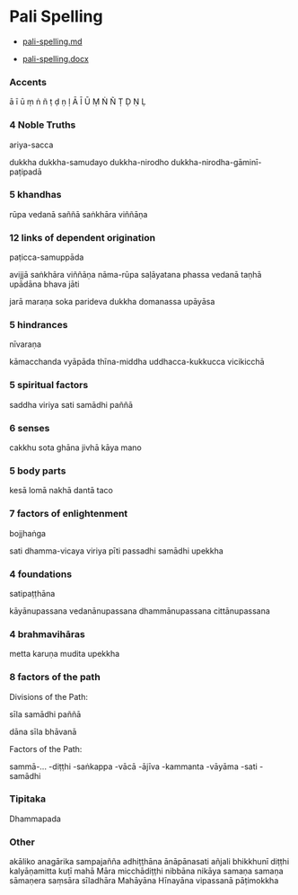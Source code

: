 Pali Spelling
=============

-   [pali-spelling.md](https://github.com/profound-labs/manuscript-reference/blob/master/markdown/pali-spelling.md)

-   [pali-spelling.docx](https://github.com/profound-labs/manuscript-reference/blob/master/pali-spelling.docx)

### Accents

ā ī ū ṃ ṅ ñ ṭ ḍ ṇ ḷ
Ā Ī Ū Ṃ Ṅ Ñ Ṭ Ḍ Ṇ Ḷ

### 4 Noble Truths

ariya-sacca

dukkha
dukkha-samudayo
dukkha-nirodho
dukkha-nirodha-gāminī-paṭipadā

### 5 khandhas

rūpa
vedanā
saññā
saṅkhāra
viññāṇa

### 12 links of dependent origination

paṭicca-samuppāda

avijjā
saṅkhāra
viññāṇa
nāma-rūpa
saḷāyatana
phassa
vedanā
taṇhā
upādāna
bhava
jāti

jarā
maraṇa
soka
parideva
dukkha
domanassa
upāyāsa

### 5 hindrances

nīvaraṇa

kāmacchanda
vyāpāda
thīna-middha
uddhacca-kukkucca
vicikicchā

### 5 spiritual factors

saddha
viriya
sati
samādhi
paññā

### 6 senses

cakkhu
sota
ghāna
jivhā
kāya
mano

### 5 body parts

kesā
lomā
nakhā
dantā
taco

### 7 factors of enlightenment

bojjhaṅga

sati
dhamma-vicaya
viriya
pīti
passadhi
samādhi
upekkha

### 4 foundations

satipaṭṭhāna

kāyānupassana
vedanānupassana
dhammānupassana
cittānupassana

### 4 brahmavihāras

metta
karuṇa
mudita
upekkha

### 8 factors of the path

Divisions of the Path:

sīla
samādhi
paññā

dāna
sīla
bhāvanā

Factors of the Path:

sammā-...
-diṭṭhi
-saṅkappa
-vācā
-ājīva
-kammanta
-vāyāma
-sati
-samādhi

### Tipitaka

Dhammapada

### Other

akāliko
anagārika
sampajañña
adhiṭṭhāna
ānāpānasati
añjali
bhikkhunī
diṭṭhi
kalyāṇamitta
kuṭī
mahā
Māra
micchādiṭṭhi
nibbāna
nikāya
samaṇa
samaṇa
sāmaṇera
saṃsāra
sīladhāra
Mahāyāna
Hīnayāna
vipassanā
pāṭimokkha
